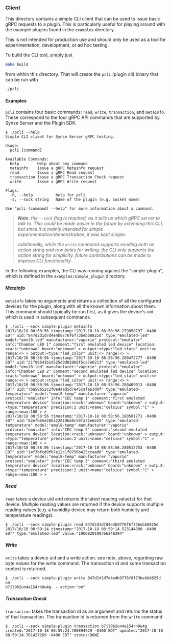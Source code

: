 ### Client

This directory contains a simple CLI client that can be used to issue basic
gRPC requests to a plugin. This is particularly useful for playing around with
the example plugins found in the `examples` directory.

This is not intended for production use and should only be used as a tool for
experimentation, development, or ad hoc testing.

To build the CLI tool, simply just
```bash
make build
```
from within this directory. That will create the `pcli` (plugin cli) binary that
can be run with
```bash
./pcli
```

#### Examples
`pcli` contains four basic commands: `read`, `write`, `transaction`, and `metainfo`.
These correspond to the four gRPC API commands that are supported by Synse Server and
the Plugin SDK.

```
$ ./pcli --help
Simple CLI client for Synse Server gRPC testing.

Usage:
  pcli [command]

Available Commands:
  help        Help about any command
  metainfo    Issue a gRPC Metainfo request
  read        Issue a gRPC Read request
  transaction Issue a gRPC Transaction Check request
  write       Issue a gRPC Write request

Flags:
  -h, --help          help for pcli
  -s, --sock string   Name of the plugin (e.g. socket name)

Use "pcli [command] --help" for more information about a command.
```

> ***Note***: 
> *the `--sock` flag is required, as it tells us which gRPC server to talk to. This
> could be made easier in the future by extending this CLI, but since it is mainly 
> intended for simple experimentation/demonstration, it was kept simple.*
> 
> *additionally, while the `write` command supports sending both an action string
> and raw bytes for writing, the CLI only supports the action string for simplicity.
> future contributions can be made to improve CLI functionality.*

In the following examples, the CLI was running against the "simple-plugin", which
is defined in the `examples/simple_plugin` directory. 

##### Metainfo
`metainfo` takes no arguments and returns a collection of all the configured
devices for the plugin, along with all the known information about them. This
command should typically be run first, as it gives the device's uid which is
used in subsequent commands.

```
$ ./pcli --sock simple-plugin metainfo
2017/10/18 08:58:56 timestamp:"2017-10-18 08:58:56.279858737 -0400 EDT" uid:"847d2d1d7d4e4b9776f6f73bebb8825d" type:"emulated-led" model:"emul8-led" manufacturer:"vaporio" protocol:"emulator" info:"Chamber LED 1" comment:"first emulated led device" location:<rack:"unknown" board:"unknown" > output:<type:"led_state" unit:<> range:<> > output:<type:"led_color" unit:<> range:<> > 
2017/10/18 08:58:56 timestamp:"2017-10-18 08:58:56.280472777 -0400 EDT" uid:"21f96641b1d525d9d81966f5ca7e6213" type:"emulated-led" model:"emul8-led" manufacturer:"vaporio" protocol:"emulator" info:"Chamber LED 2" comment:"second emulated led device" location:<rack:"unknown" board:"unknown" > output:<type:"led_state" unit:<> range:<> > output:<type:"led_color" unit:<> range:<> > 
2017/10/18 08:58:56 timestamp:"2017-10-18 08:58:56.280489013 -0400 EDT" uid:"7ba58b52c2f0e4aad5d7e45cafa63d0f" type:"emulated-temperature" model:"emul8-temp" manufacturer:"vaporio" protocol:"emulator" info:"CEC temp 1" comment:"first emulated temperature device" location:<rack:"unknown" board:"unknown" > output:<type:"temperature" precision:2 unit:<name:"celsius" symbol:"C" > range:<max:100 > > 
2017/10/18 08:58:56 timestamp:"2017-10-18 08:58:56.280501771 -0400 EDT" uid:"82efb65e28b422819be8c59fa21e6e25" type:"emulated-temperature" model:"emul8-temp" manufacturer:"vaporio" protocol:"emulator" info:"CEC temp 2" comment:"second emulated temperature device" location:<rack:"unknown" board:"unknown" > output:<type:"temperature" precision:2 unit:<name:"celsius" symbol:"C" > range:<max:100 > > 
2017/10/18 08:58:56 timestamp:"2017-10-18 08:58:56.280512753 -0400 EDT" uid:"14f3bfcd9fb7e12c1f8756b425ccaad6" type:"emulated-temperature" model:"emul8-temp" manufacturer:"vaporio" protocol:"emulator" info:"CEC temp 3" comment:"third emulated temperature device" location:<rack:"unknown" board:"unknown" > output:<type:"temperature" precision:2 unit:<name:"celsius" symbol:"C" > range:<max:100 > > 
```

##### Read
`read` takes a device uid and returns the latest reading value(s) for that
device. Multiple reading values are returned if the device supports multiple
reading values (e.g. a humidity device may return both humidity and temperature
readings).

```
$ ./pcli --sock simple-plugin read 847d2d1d7d4e4b9776f6f73bebb8825d
2017/10/18 08:59:14 timestamp:"2017-10-18 08:59:14.523144898 -0400 EDT" type:"emulated-led" value:"1900820199766248294" 
```

##### Write
`write` takes a device uid and a write action. see note, above, regarding 
raw byte values for the write command. The transaction id and some 
transaction context is returned.

```
$ ./pcli --sock simple-plugin write 847d2d1d7d4e4b9776f6f73bebb8825d on
b7jl0b2un4a154rn9u4g  - action:"on"
```


##### Transaction Check
`transaction` takes the transaction id as an argument and returns the status
of that transaction. The transaction id is returned from the `write` command.

```
$ ./pcli --sock simple-plugin transaction b7jl0b2un4a154rn9u4g
created:"2017-10-18 08:59:24.700894929 -0400 EDT" updated:"2017-10-18 08:59:24.701427269 -0400 EDT" status:DONE
```

